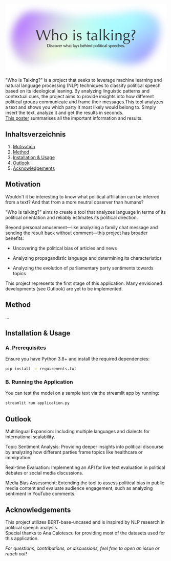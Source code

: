 ![alt text](https://github.com/julietteyek/WhoIsTalking/blob/main/logo_who_is_talkig.png "Logo_Who_is_talking?")

"Who is Talking?" is a project that seeks to leverage machine learning and natural language processing (NLP) techniques to classify political speech based on its ideological leaning. By analyzing linguistic patterns and contextual cues, the project aims to provide insights into how different political groups communicate and frame their messages.This tool analyzes a text and shows you which party it most likely would belong to. Simply insert the text, analyze it and get the results in seconds.\
[This poster](https://github.com/julietteyek/WhoIsTalking/blob/main/Who_is_talking.pdf) summarises all the important information and results.

## Inhaltsverzeichnis

1. [Motivation](##Motivation)
2. [Method](##Method)
3. [Installation & Usage](##Installation-&-Usage)
4. [Outlook](##Outlook)
5. [Acknowledgements](##Acknowledgements)

## Motivation

Wouldn't it be interesting to know what political affiliation can be inferred from a text? And that from a more neutral observer than humans?

"Who is talking?" aims to create a tool that analyzes language in terms of its political orientation and reliably estimates its political direction.

Beyond personal amusement—like analyzing a family chat message and sending the result back without comment—this project has broader benefits:

- Uncovering the political bias of articles and news

- Analyzing propagandistic language and determining its characteristics

- Analyzing the evolution of parliamentary party sentiments towards topics

This project represents the first stage of this application. Many envisioned developments (see Outlook) are yet to be implemented.



## Method

...



## Installation & Usage

###  A. Prerequisites

Ensure you have Python 3.8+ and install the required dependencies:

```bash
pip install -r requirements.txt
```

### B. Running the Application

You can test the model on a sample text via the streamlit app by running:

``` bash 
streamlit run application.py
```


## Outlook

Multilingual Expansion: Including multiple languages and dialects for international scalability.

Topic Sentiment Analysis: Providing deeper insights into political discourse by analyzing how different parties frame topics like healthcare or immigration.

Real-time Evaluation: Implementing an API for live text evaluation in political debates or social media discussions.

Media Bias Assessment: Extending the tool to assess political bias in public media content and evaluate audience engagement, such as analyzing sentiment in YouTube comments.



## Acknowledgements

This project utilizes BERT-base-uncased and is inspired by NLP research in political speech analysis.\
Special thanks to Ana Calotescu for providing most of the datasets used for this application.


*For questions, contributions, or discussions, feel free to open an issue or reach out!*
